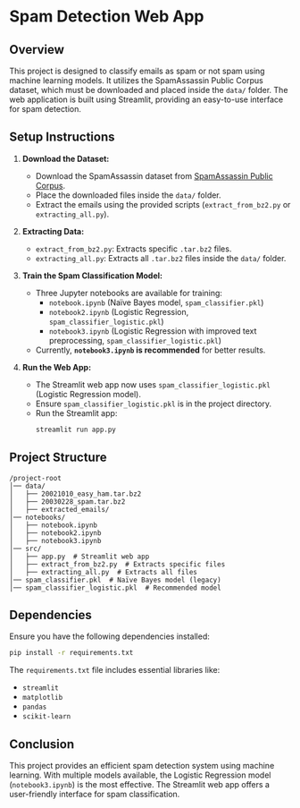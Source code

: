 # Spam Detection Web App

## Overview
This project is designed to classify emails as spam or not spam using machine learning models. It utilizes the SpamAssassin Public Corpus dataset, which must be downloaded and placed inside the `data/` folder. The web application is built using Streamlit, providing an easy-to-use interface for spam detection.

## Setup Instructions

1. **Download the Dataset:**
   - Download the SpamAssassin dataset from [SpamAssassin Public Corpus](https://spamassassin.apache.org/old/publiccorpus/).
   - Place the downloaded files inside the `data/` folder.
   - Extract the emails using the provided scripts (`extract_from_bz2.py` or `extracting_all.py`).

2. **Extracting Data:**
   - `extract_from_bz2.py`: Extracts specific `.tar.bz2` files.
   - `extracting_all.py`: Extracts all `.tar.bz2` files inside the `data/` folder.

3. **Train the Spam Classification Model:**
   - Three Jupyter notebooks are available for training:
     - `notebook.ipynb` (Naïve Bayes model, `spam_classifier.pkl`)
     - `notebook2.ipynb` (Logistic Regression, `spam_classifier_logistic.pkl`)
     - `notebook3.ipynb` (Logistic Regression with improved text preprocessing, `spam_classifier_logistic.pkl`)
   - Currently, **`notebook3.ipynb` is recommended** for better results.

4. **Run the Web App:**
   - The Streamlit web app now uses `spam_classifier_logistic.pkl` (Logistic Regression model).
   - Ensure `spam_classifier_logistic.pkl` is in the project directory.
   - Run the Streamlit app:
     ```bash
     streamlit run app.py
     ```

## Project Structure
```
/project-root
│── data/
│   ├── 20021010_easy_ham.tar.bz2
│   ├── 20030228_spam.tar.bz2
│   ├── extracted_emails/
│── notebooks/
│   ├── notebook.ipynb
│   ├── notebook2.ipynb
│   ├── notebook3.ipynb
│── src/
│   ├── app.py  # Streamlit web app
│   ├── extract_from_bz2.py  # Extracts specific files
│   ├── extracting_all.py  # Extracts all files
│── spam_classifier.pkl  # Naïve Bayes model (legacy)
│── spam_classifier_logistic.pkl  # Recommended model
```

## Dependencies
Ensure you have the following dependencies installed:
```bash
pip install -r requirements.txt
```
The `requirements.txt` file includes essential libraries like:
- `streamlit`
- `matplotlib`
- `pandas`
- `scikit-learn`

## Conclusion
This project provides an efficient spam detection system using machine learning. With multiple models available, the Logistic Regression model (`notebook3.ipynb`) is the most effective. The Streamlit web app offers a user-friendly interface for spam classification.

